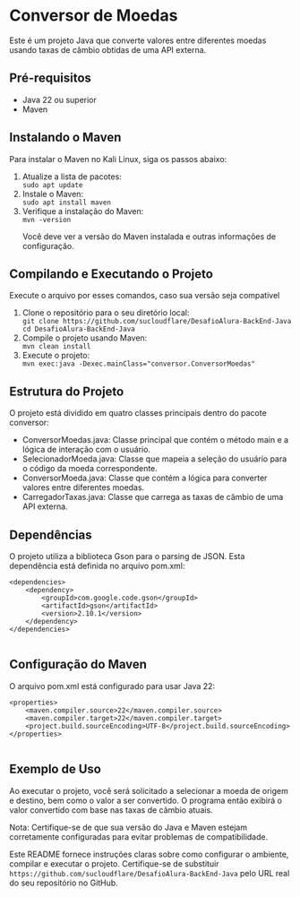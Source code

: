  <h1>Conversor de Moedas</h1>
 <p>Este é um projeto Java que converte valores entre diferentes moedas usando taxas de câmbio obtidas de uma API externa.</p>

 <h2>Pré-requisitos</h2>
 <ul>
  <li>Java 22 ou superior</li>
    <li>Maven</li>
 </ul>

 <h2>Instalando o Maven</h2>
 <p>Para instalar o Maven no Kali Linux, siga os passos abaixo:</p>  <ol>
   <li>Atualize a lista de pacotes:</li>
    <code>sudo apt update</code>
    <li>Instale o Maven:</li>
        <code>sudo apt install maven</code>
 <li>Verifique a instalação do Maven:</li>
    <code>mvn -version</code>
 <p>Você deve ver a versão do Maven instalada e outras informações de configuração.</p>
</ol>

<h2>Compilando e Executando o Projeto</h2>
<p>Execute o arquivo por esses comandos, caso sua versão seja compativel</p>
 <ol>
   <li>Clone o repositório para o seu diretório local:</li>
   <code>git clone https://github.com/sucloudflare/DesafioAlura-BackEnd-Java</code>
    <code>cd DesafioAlura-BackEnd-Java</code>
   <li>Compile o projeto usando Maven:</li>
       <code>mvn clean install</code>
    <li>Execute o projeto:</li>
        <code>mvn exec:java -Dexec.mainClass="conversor.ConversorMoedas"</code>
    </ol>

 <h2>Estrutura do Projeto</h2>
  <p>O projeto está dividido em quatro classes principais dentro do pacote conversor:</p>
 <ul>
     <li>ConversorMoedas.java: Classe principal que contém o método main e a lógica de interação com o usuário.</li>
     <li>SelecionadorMoeda.java: Classe que mapeia a seleção do usuário para o código da moeda correspondente.</li>
     <li>ConversorMoeda.java: Classe que contém a lógica para converter valores entre diferentes moedas.</li>
     <li>CarregadorTaxas.java: Classe que carrega as taxas de câmbio de uma API externa.</li>
 </ul>
  <h2>Dependências</h2>
 <p>O projeto utiliza a biblioteca Gson para o parsing de JSON. Esta dependência está definida no arquivo pom.xml:</p>
   <pre><code>&lt;dependencies&gt;
    &lt;dependency&gt;
        &lt;groupId&gt;com.google.code.gson&lt;/groupId&gt;
        &lt;artifactId&gt;gson&lt;/artifactId&gt;
        &lt;version&gt;2.10.1&lt;/version&gt;
    &lt;/dependency&gt;
&lt;/dependencies&gt;
 </code></pre>

 <h2>Configuração do Maven</h2>
   <p>O arquivo pom.xml está configurado para usar Java 22:</p>
 <pre><code>&lt;properties&gt;
    &lt;maven.compiler.source&gt;22&lt;/maven.compiler.source&gt;
    &lt;maven.compiler.target&gt;22&lt;/maven.compiler.target&gt;
    &lt;project.build.sourceEncoding&gt;UTF-8&lt;/project.build.sourceEncoding&gt;
&lt;/properties&gt;
   </code></pre>

 <h2>Exemplo de Uso</h2>
<p>Ao executar o projeto, você será solicitado a selecionar a moeda de origem e destino, bem como o valor a ser convertido. O programa então exibirá o valor convertido com base nas taxas de câmbio atuais.</p>

 <p>Nota: Certifique-se de que sua versão do Java e Maven estejam corretamente configuradas para evitar problemas de compatibilidade.</p>

<p>Este README fornece instruções claras sobre como configurar o ambiente, compilar e executar o projeto. Certifique-se de substituir <code>https://github.com/sucloudflare/DesafioAlura-BackEnd-Java</code> pelo URL real do seu repositório no GitHub.</p></body>
